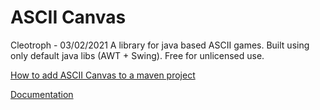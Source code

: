 <h1>ASCII Canvas</h1>
Cleotroph - 03/02/2021
A library for java based ASCII games. 
Built using only default java libs (AWT + Swing).
Free for unlicensed use.

<a href="https://jitpack.io/#Cleotroph/ASCIICanvas/main-SNAPSHOT">How to add ASCII Canvas to a maven project</a>

<a href="https://javadoc.jitpack.io/com/github/Cleotroph/ASCIICanvas/main-SNAPSHOT/javadoc/index.html">Documentation</a>
